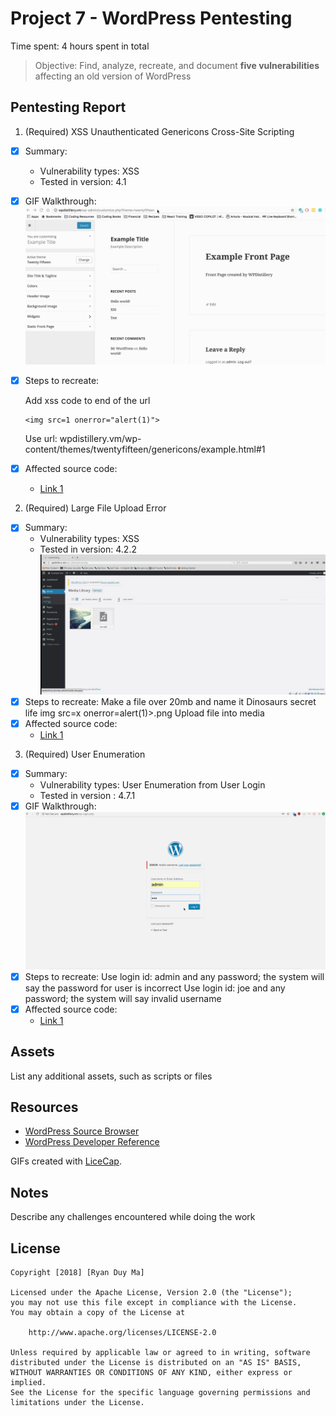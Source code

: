 # Project 7 - WordPress Pentesting

Time spent: 4 hours spent in total

> Objective: Find, analyze, recreate, and document **five vulnerabilities** affecting an old version of WordPress

## Pentesting Report

1. (Required) XSS Unauthenticated Genericons Cross-Site Scripting
  - [x] Summary: 
    - Vulnerability types: XSS
    - Tested in version: 4.1
  - [x] GIF Walkthrough: ![](https://github.com/Obuos/CodePath-CyberSecurity/blob/master/week7a3.gif)
  - [x] Steps to recreate: 
        
       Add xss code to end of the url
        
        <img src=1 onerror="alert(1)">
        
       Use url: wpdistillery.vm/wp-content/themes/twentyfifteen/genericons/example.html#1
  - [x] Affected source code:
    - [Link 1](https://core.trac.wordpress.org/browser/tags/version/src/source_file.php)
2. (Required) Large File Upload Error
  - [x] Summary: 
    - Vulnerability types: XSS
    - Tested in version: 4.2.2![](https://github.com/Obuos/CodePath-CyberSecurity/blob/master/week7b.gif)
  - [x] Steps to recreate: 
        Make a file over 20mb and name it Dinosaurs secret life img src=x onerror=alert(1)>.png
        Upload file into media
  - [x] Affected source code:
    - [Link 1](https://hackerone.com/reports/203515)
3. (Required) User Enumeration
  - [x] Summary: 
    - Vulnerability types: User Enumeration from User Login
    - Tested in version : 4.7.1
  - [x] GIF Walkthrough: ![](https://github.com/Obuos/CodePath-CyberSecurity/blob/master/week7c2.gif)
  - [x] Steps to recreate: 
        Use login id: admin and any password; the system will say the password for user is incorrect
        Use login id: joe and any password; the system will say invalid username
  - [x] Affected source code:
    - [Link 1](https://www.exploit-db.com/exploits/41497/)

## Assets

List any additional assets, such as scripts or files

## Resources

- [WordPress Source Browser](https://core.trac.wordpress.org/browser/)
- [WordPress Developer Reference](https://developer.wordpress.org/reference/)

GIFs created with [LiceCap](http://www.cockos.com/licecap/).

## Notes

Describe any challenges encountered while doing the work

## License

    Copyright [2018] [Ryan Duy Ma]

    Licensed under the Apache License, Version 2.0 (the "License");
    you may not use this file except in compliance with the License.
    You may obtain a copy of the License at

        http://www.apache.org/licenses/LICENSE-2.0

    Unless required by applicable law or agreed to in writing, software
    distributed under the License is distributed on an "AS IS" BASIS,
    WITHOUT WARRANTIES OR CONDITIONS OF ANY KIND, either express or implied.
    See the License for the specific language governing permissions and
    limitations under the License.
